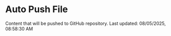 # Auto Push File

Content that will be pushed to GitHub repository.
Last updated: 08/05/2025, 08:58:30 AM